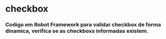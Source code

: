 # checkbox
<h3>Codigo em Robot Framework para validar checkbox de forma dinamica, verifica se as checkboxs informadas existem.<h3>
